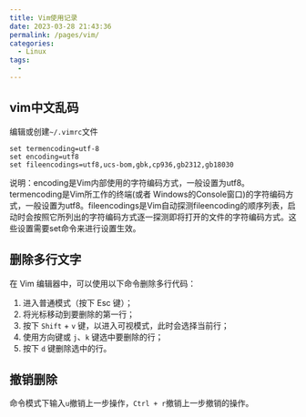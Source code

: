 ```yaml
---
title: Vim使用记录
date: 2023-03-28 21:43:36
permalink: /pages/vim/
categories:
  - Linux
tags:
  - 
---
```



## vim中文乱码

编辑或创建`~/.vimrc`文件

```
set termencoding=utf-8
set encoding=utf8
set fileencodings=utf8,ucs-bom,gbk,cp936,gb2312,gb18030
```

说明：encoding是Vim内部使用的字符编码方式，一般设置为utf8。termencoding是Vim所工作的终端(或者 Windows的Console窗口)的字符编码方式，一般设置为utf8。fileencodings是Vim自动探测fileencoding的顺序列表，启动时会按照它所列出的字符编码方式逐一探测即将打开的文件的字符编码方式。这些设置需要set命令来进行设置生效。

## 删除多行文字

在 Vim 编辑器中，可以使用以下命令删除多行代码：

1. 进入普通模式（按下 Esc 键）；
2. 将光标移动到要删除的第一行；
3. 按下 `Shift` + `v` 键，以进入可视模式，此时会选择当前行；
4. 使用方向键或 `j`、`k` 键选中要删除的行；
5. 按下 `d` 键删除选中的行。

## 撤销删除

命令模式下输入`u`撤销上一步操作，`Ctrl + r`撤销上一步撤销的操作。